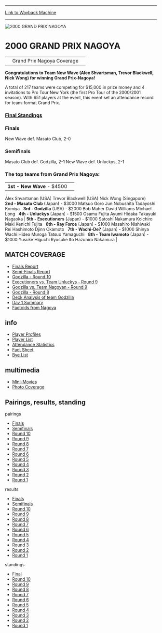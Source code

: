 
---
[Link to Wayback Machine](https://web.archive.org/web/20160228035828/http://magic.wizards.com/en/events/coverage/gpnagoya00)

[_metadata_:description]:- "Grand Prix Nagoya Coverage"
[_metadata_:generator]:- "Drupal 7 (http://drupal.org)"
[_metadata_:node]:- "952481"
[_metadata_:source]:- "div-block-system-main"
[_metadata_:title]:- "2000 GRAND PRIX NAGOYA"
[_metadata_:wayback_capture_timestamp]:- "2016-02-28 03:58:28"
[_metadata_:wayback_raw_url]:- "https://web.archive.org/web/20160228035828id_/http://magic.wizards.com/en/events/coverage/gpnagoya00"
[_metadata_:wayback_url]:- "http://magic.wizards.com/en/events/coverage/gpnagoya00"
---







![2000 GRAND PRIX NAGOYA](https://media.magic.wizards.com/images/banner/large_1_4.jpg)





2000 GRAND PRIX NAGOYA
======================














|  |  |  |
| --- | --- | --- |
|  | Grand Prix Nagoya Coverage |  |

**Congratulations to Team New Wave (Alex Shvartsman, Trevor Blackwell, Nick Wong) for winning Grand Prix-Nagoya!**


A total of 217 teams were competing for $15,000 in prize money and 4 invitations to Pro Tour New York (the first Pro Tour of the 2000/2001 season). With 651 players at the event, this event set an attendance record for team-format Grand Prix.


### [Final Standings](http://archive.wizards.com/eventarticle.asp?event=GPNAGOYA00&name=962finalstand)


### Finals


New Wave def. Masato Club, 2-0
### Semifinals


Masato Club def. Godzilla, 2-1
New Wave def. Unluckys, 2-1
### The top teams from Grand Prix Nagoya:




|  |  |
| --- | --- |
| **1st - New Wave** - $4500
Alex Shvartsman (USA)
Trevor Blackwell (USA)
Nick Wong (Singapore)
 
**2nd - Masato Club** (Japan) - $3000
Matsuo Goro
Jun Nobushita
Tadayoshi Komiya
 
**3rd - Godzilla** (USA) - $2000
Bob Maher
David Williams
Michael Long
 
**4th - Unluckys** (Japan) - $1500
Osamu Fujita
Ayumi Hidaka
Takayuki Nagaoka
 | **5th - Executioners** (Japan) - $1000
Satoshi Nakamura
Koichiro Maki
Kenichi Fujita
 
**6th - Ray Force** (Japan) - $1000
Masahiro Nishiwaki
Rei Hashimoto
Djinn Okamoto
 
**7th - Wachi-De?** (Japan) - $1000
Shinya Wachi
Hideo Muroga
Tatsuo Yamaguchi
 
**8th - Team Iwamoto** (Japan) - $1000
Yusuke Higuchi
Ryosuke Ito
Hazuhiro Nakamura
 |


MATCH COVERAGE
--------------


* [Finals Report](/en/articles/archive/feature/finals-report-grand-prix-nagoya-2015-12-16)
* [Semi-Finals Report](/en/articles/archive/feature/semi-finals-report-grand-prix-nagoya-2015-12-16)
* [Godzilla - Round 10](/en/articles/archive/feature/godzilla-round-10-2015-12-16)
* [Executioners vs. Team Unluckys - Round 9](/en/articles/archive/feature/executioners-vs-team-unluckys-round-9-2015-12-16)
* [Godzilla vs. Team Nagoyan - Round 9](/en/articles/archive/feature/godzilla-vs-team-nagoyan-round-9-2015-12-16)
* [Godzilla - Round 8](/en/articles/archive/feature/godzilla-round-8-2015-12-16)
* [Deck Analysis of team Godzilla](/en/articles/archive/feature/deck-analysis-team-godzilla-2015-12-16)
* [Day 1 Summary](/en/articles/archive/feature/grand-prix-nagoya-2000-day-1-summary-2015-12-16)
* [Factoids from Nagoya](/en/articles/archive/feature/factoids-grand-prix-nagoya-2015-12-16)


info
----


* [Player Profiles](/en/articles/archive/feature/player-profiles-2015-12-16)
* [Player List](/en/articles/archive/feature/grand-prix-nagoya-player-list-2015-12-16)
* [Attendance Statistics](/en/articles/archive/feature/grand-prix-nagoya-2000-attendance-statistics-2015-12-16)
* [Fact Sheet](/en/articles/archive/feature/grand-prix-nagoya-2000-fact-sheet-2015-12-16)
* [Bye List](/en/articles/archive/feature/grand-prix-nagoya-2000-ratings-byes-2015-12-16)


multimedia
----------


* [Mini-Movies](/en/articles/archive/feature/mini-movies-grand-prix-nagoya-2000-2015-12-16)
* [Photo Coverage](/en/articles/archive/feature/photo-coverage-grand-prix-nagoya-2000-2015-12-16)


Pairings, results, standing
---------------------------



pairings


* [Finals](/en/articles/archive/feature/grand-prix-nagoya-2000-finals-pairings-2015-12-16)
* [Semifinals](/en/articles/archive/feature/grand-prix-nagoya-2000-semifinals-pairings-2015-12-16)
* [Round 10](/en/articles/archive/feature/grand-prix-nagoya-2000-round-10-pairings-2015-12-16)
* [Round 9](/en/articles/archive/feature/grand-prix-nagoya-2000-round-9-pairings-2015-12-16)
* [Round 8](/en/articles/archive/feature/grand-prix-nagoya-2000-round-8-pairings-2015-12-16)
* [Round 7](/en/articles/archive/feature/grand-prix-nagoya-2000-round-7-pairings-2015-12-16)
* [Round 6](/en/articles/archive/feature/grand-prix-nagoya-2000-round-6-pairings-2015-12-16)
* [Round 5](/en/articles/archive/feature/grand-prix-nagoya-2000-round-5-pairings-2015-12-16)
* [Round 4](/en/articles/archive/feature/grand-prix-nagoya-2000-round-4-pairings-2015-12-16)
* [Round 3](/en/articles/archive/feature/grand-prix-nagoya-2000-round-3-pairings-2015-12-16)
* [Round 2](/en/articles/archive/feature/grand-prix-nagoya-2000-round-2-pairings-2015-12-16)
* [Round 1](/en/articles/archive/feature/grand-prix-nagoya-2000-round-1-pairings-2015-12-16)


results


* [Finals](/en/articles/archive/feature/grand-prix-nagoya-2000-finals-results-2015-12-16)
* [Semifinals](/en/articles/archive/feature/grand-prix-nagoya-2000-semifinals-results-2015-12-16)
* [Round 10](/en/articles/archive/feature/grand-prix-nagoya-2000-round-10-results-2015-12-16)
* [Round 9](/en/articles/archive/feature/grand-prix-nagoya-2000-round-9-results-2015-12-16)
* [Round 8](/en/articles/archive/feature/grand-prix-nagoya-2000-round-8-results-2015-12-16)
* [Round 7](/en/articles/archive/feature/grand-prix-nagoya-2000-round-7-results-2015-12-16)
* [Round 6](/en/articles/archive/feature/grand-prix-nagoya-2000-round-6-results-2015-12-16)
* [Round 5](/en/articles/archive/feature/grand-prix-nagoya-2000-round-5-results-2015-12-16)
* [Round 4](/en/articles/archive/feature/grand-prix-nagoya-2000-round-4-results-2015-12-16)
* [Round 3](/en/articles/archive/feature/grand-prix-nagoya-2000-round-3-results-2015-12-16)
* [Round 2](/en/articles/archive/feature/grand-prix-nagoya-2000-round-2-results-2015-12-16)
* [Round 1](/en/articles/archive/feature/grand-prix-nagoya-2000-round-1-results-2015-12-16)


standings


* [Final](/en/articles/archive/feature/grand-prix-nagoya-2000-final-standings-2015-12-16)
* [Round 10](/en/articles/archive/feature/grand-prix-nagoya-2000-round-10-standings-2015-12-16)
* [Round 9](/en/articles/archive/feature/grand-prix-nagoya-2000-round-9-standings-2015-12-16)
* [Round 8](/en/articles/archive/feature/grand-prix-nagoya-2000-round-8-standings-2015-12-16)
* [Round 7](/en/articles/archive/feature/grand-prix-nagoya-2000-round-7-standings-2015-12-16)
* [Round 6](/en/articles/archive/feature/grand-prix-nagoya-2000-round-6-standings-2015-12-16)
* [Round 5](/en/articles/archive/feature/grand-prix-nagoya-2000-round-5-standings-2015-12-16)
* [Round 4](/en/articles/archive/feature/grand-prix-nagoya-2000-round-4-standings-2015-12-16)
* [Round 3](/en/articles/archive/feature/grand-prix-nagoya-2000-round-3-standings-2015-12-16)
* [Round 2](/en/articles/archive/feature/grand-prix-nagoya-2000-round-2-standings-2015-12-16)
* [Round 1](/en/articles/archive/feature/grand-prix-nagoya-2000-round-1-standings-2015-12-16)



 

